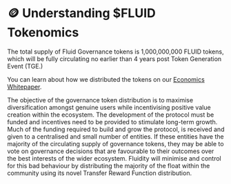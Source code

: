 # 🪙 Understanding $FLUID Tokenomics

The total supply of Fluid Governance tokens is 1,000,000,000 FLUID tokens, which will be fully circulating no earlier than 4 years post Token Generation Event (TGE.)

You can learn about how we distributed the tokens on our [Economics Whitepaper](https://whitepapers.fluidity.money/fluidity-economics-wp-v0.6.pdf).

The objective of the governance token distribution is to maximise diversification amongst genuine users while incentivising positive value creation within the ecosystem. The development of the protocol must be funded and incentives need to be provided to stimulate long-term growth. Much of the funding required to build and grow the protocol, is received and given to a centralised and small number of entities. If these entities have the majority of the circulating supply of governance tokens, they may be able to vote on governance decisions that are favourable to their outcomes over the best interests of the wider ecosystem. Fluidity will minimise and control for this bad behaviour by distributing the majority of the float within the community using its novel Transfer Reward Function distribution.

